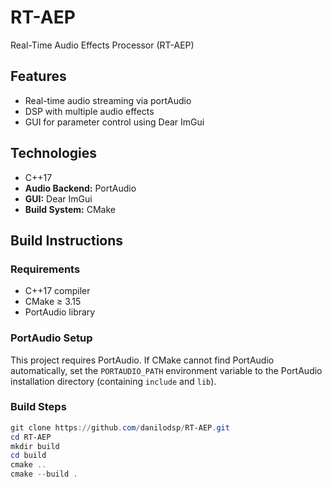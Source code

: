 # RT-AEP

Real-Time Audio Effects Processor (RT-AEP)

## Features

- Real-time audio streaming via portAudio
- DSP with multiple audio effects
- GUI for parameter control using Dear ImGui

## Technologies

- C++17
- **Audio Backend:** PortAudio
- **GUI:** Dear ImGui
- **Build System:** CMake

## Build Instructions

### Requirements

- C++17 compiler
- CMake ≥ 3.15
- PortAudio library

### PortAudio Setup

This project requires PortAudio. If CMake cannot find PortAudio automatically, set the `PORTAUDIO_PATH` environment variable to the PortAudio installation directory (containing `include` and `lib`).

### Build Steps

```powershell
git clone https://github.com/danilodsp/RT-AEP.git
cd RT-AEP
mkdir build
cd build
cmake ..
cmake --build .
```
